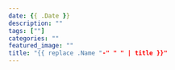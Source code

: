 ```yaml
---
date: {{ .Date }}
description: ""
tags: [""]
categories: ""
featured_image: ""
title: "{{ replace .Name "-" " " | title }}"
---
```

